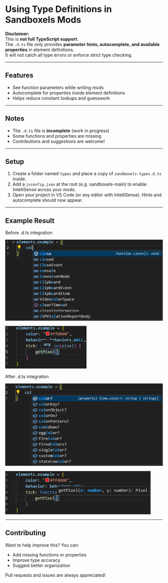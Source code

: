 # Using Type Definitions in Sandboxels Mods

**Disclaimer:**  
This is **not full TypeScript support**.  
The `.d.ts` file only provides **parameter hints, autocomplete, and available properties** in element definitions.  
It will not catch all type errors or enforce strict type checking.

---

## Features

- See function parameters while writing mods  
- Autocomplete for properties inside element definitions  
- Helps reduce constant lookups and guesswork  

---

## Notes

- The `.d.ts` file is **incomplete** (work in progress)  
- Some functions and properties are missing  
- Contributions and suggestions are welcome!  

---

## Setup
1. Create a folder named `types` and place a copy of `sandboxels-types.d.ts` inside.
2. Add a `jsconfig.json` at the root (e.g. sandboxels-main) to enable IntelliSense across your mods.
3. Open your project in VS Code (or any editor with IntelliSense). Hints and autocomplete should now appear.

---

## Example Result
Before .d.ts integration

![Before](images/autocorrect_before.png)

![Before](images/function_before.png)

After .d.ts integration

![After](images/autocorrect_after.png)

![After](images/function_after.png)

---

## Contributing

Want to help improve this? You can:  
- Add missing functions or properties  
- Improve type accuracy  
- Suggest better organization  

Pull requests and issues are always appreciated!  
